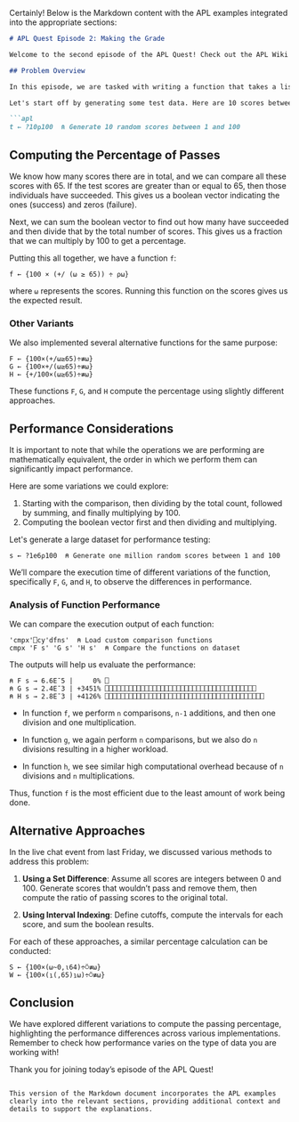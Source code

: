 Certainly! Below is the Markdown content with the APL examples integrated into the appropriate sections:

```markdown
# APL Quest Episode 2: Making the Grade

Welcome to the second episode of the APL Quest! Check out the APL Wiki for details. Today's quest is called **Making the Grade**, which is the second problem from the 2013 APL Problem Solving Competition Phase 1. 

## Problem Overview

In this episode, we are tasked with writing a function that takes a list of numbers representing the points that people scored on some type of test. If they scored 65 or higher, then they have passed the test, and we need to compute the percentage of people who passed.

Let's start off by generating some test data. Here are 10 scores between 1 and 100, where those who succeeded in the test scored 69 and 72.

```apl
t ← ?10⍴100  ⍝ Generate 10 random scores between 1 and 100
```

## Computing the Percentage of Passes

We know how many scores there are in total, and we can compare all these scores with 65. If the test scores are greater than or equal to 65, then those individuals have succeeded. This gives us a boolean vector indicating the ones (success) and zeros (failure).

Next, we can sum the boolean vector to find out how many have succeeded and then divide that by the total number of scores. This gives us a fraction that we can multiply by 100 to get a percentage.

Putting this all together, we have a function `f`:

```apl
f ← {100 × (+/ (⍵ ≥ 65)) ÷ ⍴⍵}
```

where `⍵` represents the scores. Running this function on the scores gives us the expected result.

### Other Variants

We also implemented several alternative functions for the same purpose:

```apl
F ← {100×(+/⍵≥65)÷≢⍵}      
G ← {100×+/(⍵≥65)÷≢⍵}      
H ← {+/100×(⍵≥65)÷≢⍵}
```

These functions `F`, `G`, and `H` compute the percentage using slightly different approaches.

## Performance Considerations

It is important to note that while the operations we are performing are mathematically equivalent, the order in which we perform them can significantly impact performance. 

Here are some variations we could explore:

1. Starting with the comparison, then dividing by the total count, followed by summing, and finally multiplying by 100.
2. Computing the boolean vector first and then dividing and multiplying.

Let's generate a large dataset for performance testing:

```apl
s ← ?1e6⍴100  ⍝ Generate one million random scores between 1 and 100
```

We’ll compare the execution time of different variations of the function, specifically `F`, `G`, and `H`, to observe the differences in performance.

### Analysis of Function Performance

We can compare the execution output of each function:

```apl
'cmpx'⎕cy'dfns'  ⍝ Load custom comparison functions
cmpx 'F s' 'G s' 'H s'  ⍝ Compare the functions on dataset
```

The outputs will help us evaluate the performance:

```apl
⍝ F s → 6.6E¯5 |     0% ⎕                                       
⍝ G s → 2.4E¯3 | +3451% ⎕⎕⎕⎕⎕⎕⎕⎕⎕⎕⎕⎕⎕⎕⎕⎕⎕⎕⎕⎕⎕⎕⎕⎕⎕⎕⎕⎕⎕⎕⎕⎕⎕⎕⎕⎕⎕⎕      
⍝ H s → 2.8E¯3 | +4126% ⎕⎕⎕⎕⎕⎕⎕⎕⎕⎕⎕⎕⎕⎕⎕⎕⎕⎕⎕⎕⎕⎕⎕⎕⎕⎕⎕⎕⎕⎕⎕⎕⎕⎕⎕⎕⎕⎕⎕⎕
```

- In function `f`, we perform `n` comparisons, `n-1` additions, and then one division and one multiplication.
  
- In function `g`, we again perform `n` comparisons, but we also do `n` divisions resulting in a higher workload.

- In function `h`, we see similar high computational overhead because of `n` divisions and `n` multiplications.

Thus, function `f` is the most efficient due to the least amount of work being done.

## Alternative Approaches

In the live chat event from last Friday, we discussed various methods to address this problem:

1. **Using a Set Difference**: Assume all scores are integers between 0 and 100. Generate scores that wouldn’t pass and remove them, then compute the ratio of passing scores to the original total.

2. **Using Interval Indexing**: Define cutoffs, compute the intervals for each score, and sum the boolean results.

For each of these approaches, a similar percentage calculation can be conducted:

```apl
S ← {100×(⍵~0,⍳64)÷⍥≢⍵}    
W ← {100×(⍸(,65)⍸⍵)÷⍥≢⍵}   
```

## Conclusion

We have explored different variations to compute the passing percentage, highlighting the performance differences across various implementations. Remember to check how performance varies on the type of data you are working with!

Thank you for joining today’s episode of the APL Quest!
``` 

This version of the Markdown document incorporates the APL examples clearly into the relevant sections, providing additional context and details to support the explanations.